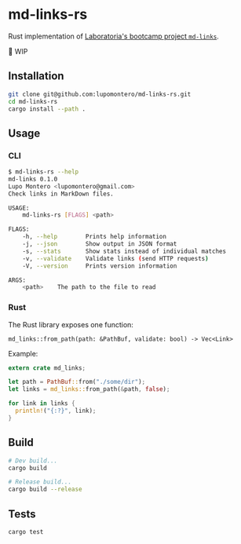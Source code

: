 # md-links-rs

Rust implementation of [Laboratoria's bootcamp project `md-links`](https://github.com/Laboratoria/curricula-js/tree/master/projects/04-md-links).

:construction: WIP

## Installation

```sh
git clone git@github.com:lupomontero/md-links-rs.git
cd md-links-rs
cargo install --path .
```

## Usage

### CLI

```sh
$ md-links-rs --help
md-links 0.1.0
Lupo Montero <lupomontero@gmail.com>
Check links in MarkDown files.

USAGE:
    md-links-rs [FLAGS] <path>

FLAGS:
    -h, --help        Prints help information
    -j, --json        Show output in JSON format
    -s, --stats       Show stats instead of individual matches
    -v, --validate    Validate links (send HTTP requests)
    -V, --version     Prints version information

ARGS:
    <path>    The path to the file to read
```

### Rust

The Rust library exposes one function:

`md_links::from_path(path: &PathBuf, validate: bool) -> Vec<Link>`

Example:

```rust
extern crate md_links;

let path = PathBuf::from("./some/dir");
let links = md_links::from_path(&path, false);

for link in links {
  println!("{:?}", link);
}
```

## Build

```sh
# Dev build...
cargo build

# Release build...
cargo build --release
```

## Tests

```sh
cargo test
```
